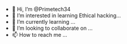 - 👋 Hi, I’m @Primetech34
- 👀 I’m interested in learning Ethical hacking...
- 🌱 I’m currently learning ...
- 💞️ I’m looking to collaborate on ...
- 📫 How to reach me ...

<!---
Primetech34/Primetech34 is a ✨ special ✨ repository because its `README.md` (this file) appears on your GitHub profile.
You can click the Preview link to take a look at your changes.
--->
